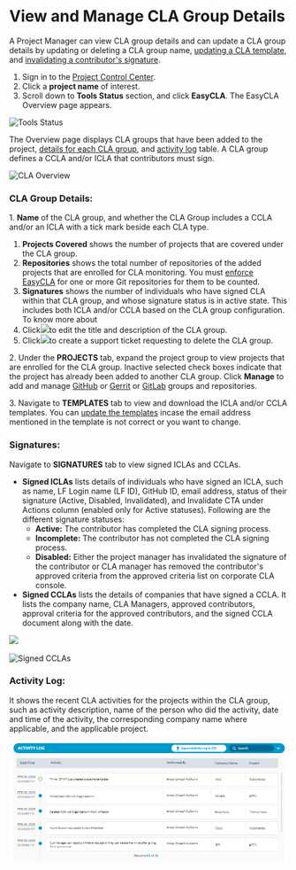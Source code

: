 # View and Manage CLA Group Details

A Project Manager can view CLA group details and can update a CLA group details by updating or deleting a CLA group name, [updating a CLA template](update-template.md), and [invalidating a contributor's signature](invalidate-a-contributors-signature.md).

1. Sign in to the [Project Control Center](https://projectadmin.lfx.linuxfoundation.org).
2. Click a **project name** of interest.
3. Scroll down to **Tools Status** section, and click **EasyCLA**. The EasyCLA Overview page appears.

![Tools Status](https://files.gitbook.com/v0/b/gitbook-28427.appspot.com/o/assets%2F-M2DCN9UgoRgMEkgnLyP%2F-MYL76gRXl7OC0uMczgL%2F-MYL8B6xQwTBjV-bvxBl%2Ftools%20status%20tab.png?alt=media\&token=c1fee7b7-6cf2-4e79-8796-d311043d987e)

The Overview page displays CLA groups that have been added to the project, [details for each CLA group](view-and-manage-cla-group-details.md#cla-group-details), and [activity log](view-and-manage-cla-group-details.md#activity-log) table. A CLA group defines a CCLA and/or ICLA that contributors must sign.

![CLA Overview](https://files.gitbook.com/v0/b/gitbook-28427.appspot.com/o/assets%2F-M2DCN9UgoRgMEkgnLyP%2F-McSyoQ63waT5Zy3vINd%2F-MRdokxOKgWL83g31xcj%2Fcla%20overview.png?alt=media\&token=3047926e-e603-439b-991d-dcc2651a6e14)

### CLA Group Details: <a href="#cla-group-details" id="cla-group-details"></a>

1\. **Name** of the CLA group, and whether the CLA Group includes a CCLA and/or an ICLA with a tick mark beside each CLA type.

1. **Projects Covered** shows the number of projects that are covered under the CLA group.
2. **Repositories** shows the total number of repositories of the added projects that are enrolled for CLA monitoring. You must [enforce EasyCLA](enforce-or-remove-cla-mechanism.md) for one or more Git repositories for them to be counted.
3. **Signatures** shows the number of individuals who have signed CLA within that CLA group, and whose signature status is in active state. This includes both ICLA and/or CCLA based on the CLA group configuration. To know more about
4. Click![](https://files.gitbook.com/v0/b/gitbook-28427.appspot.com/o/assets%2F-M2DCN9UgoRgMEkgnLyP%2F-MMtuFseEUFUva2iGsvQ%2F-MMu0RrZNxmtvISo9j1B%2Fedit%20CTA.png?alt=media\&token=272b442e-ea97-42c8-be45-93d6c068fd99)to edit the title and description of the CLA group.
5. Click![](https://files.gitbook.com/v0/b/gitbook-28427.appspot.com/o/assets%2F-M2DCN9UgoRgMEkgnLyP%2F-M9WNn7lqBje4DX2Irn-%2F-M9Y5z1DnSglCZbaXzg0%2Fdelete%20icon.png?alt=media\&token=2333c400-d6bf-4c6e-93e9-52d4c00113d9)to create a support ticket requesting to delete the CLA group.

2\. Under the **PROJECTS** tab, expand the project group to view projects that are enrolled for the CLA group. Inactive selected check boxes indicate that the project has already been added to another CLA group. Click **Manage** to add and manage [GitHub](add-and-manage-github-organizations.md) or [Gerrit](add-and-manage-gerrit-organizations.md) or [GitLab](add-and-manage-gitlab-groups.md) groups and repositories.

3\. Navigate to **TEMPLATES** tab to view and download the ICLA and/or CCLA templates. You can [update the templates](update-template.md) incase the email address mentioned in the template is not correct or you want to change.

### Signatures: <a href="#signatures" id="signatures"></a>

Navigate to **SIGNATURES** tab to view signed ICLAs and CCLAs.

* **Signed ICLAs** lists details of individuals who have signed an ICLA, such as name, LF Login name (LF ID), GitHub ID, email address, status of their signature (Active, Disabled, Invalidated), and Invalidate CTA under Actions column (enabled only for Active statuses). Following are the different signature statuses:
  * **Active:** The contributor has completed the CLA signing process.
  * **Incomplete:** The contributor has not completed the CLA signing process.
  * **Disabled:** Either the project manager has invalidated the signature of the contributor or CLA manager has removed the contributor's approved criteria from the approved criteria list on corporate CLA console.
* **Signed CCLAs** lists the details of companies that have signed a CCLA. It lists the company name, CLA Managers, approved contributors, approval criteria for the approved contributors, and the signed CCLA document along with the date.

![](https://files.gitbook.com/v0/b/gitbook-28427.appspot.com/o/assets%2F-M2DCN9UgoRgMEkgnLyP%2F-McSyoQ63waT5Zy3vINd%2F-McU-MgoMo-9loGezlTW%2Fsigned%20iclas.png?alt=media\&token=9eba5fc7-4662-4a78-99b9-b3a4f20d752c)

![Signed CCLAs](https://files.gitbook.com/v0/b/gitbook-28427.appspot.com/o/assets%2F-M2DCN9UgoRgMEkgnLyP%2F-MRcPPKTyDc0YzE6XlMa%2F-MRdqUglRxH-LtYYrbJZ%2Fsigned%20cclas.png?alt=media\&token=210dfba6-bc3f-482c-bd88-5ec9787fd8c6)

### **Activity Log:** <a href="#activity-log" id="activity-log"></a>

It shows the recent CLA activities for the projects within the CLA group, such as activity description, name of the person who did the activity, date and time of the activity, the corresponding company name where applicable, and the applicable project.

![Activity Log](<../../../.gitbook/assets/activity log.png>)
